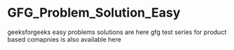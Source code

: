 # GFG_Problem_Solution_Easy
geeksforgeeks easy problems solutions are here
gfg test series for product based comapnies is also available here
